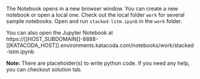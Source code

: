 The Notebook opens in a new browser window. You can create a new notebook or open a local one. Check out the local folder `work` for several sample notebooks. Open and run `stacked-lstm.ipynb` in the `work` folder.

You can also open the Jupyter Notebook at https://[[HOST_SUBDOMAIN]]-8888-[[KATACODA_HOST]].environments.katacoda.com/notebooks/work/stacked-lstm.ipynb

**Note:**
There are placeholder(s) to write python code. If you need any help, you can checkout solution tab.
